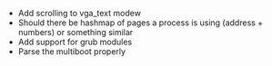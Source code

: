 - Add scrolling to vga_text modew
- Should there be hashmap of pages a process is using (address + numbers) or something similar
- Add support for grub modules
- Parse the multiboot properly